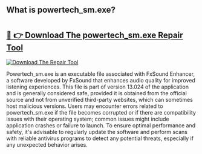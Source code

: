 ## What is powertech_sm.exe? 

# <h2><a href="https://exedetect.com/download.php?powertech_sm.exe">🔗 👉 Download The powertech_sm.exe Repair Tool</a></h2>

[![Download The Repair Tool](https://exedetect.com/download-button.jpg)](https://exedetect.com/download.php?powertech_sm.exe)

Powertech_sm.exe is an executable file associated with FxSound Enhancer, a software developed by FxSound that enhances audio quality for improved listening experiences. This file is part of version 13.024 of the application and is generally considered safe, provided it is obtained from the official source and not from unverified third-party websites, which can sometimes host malicious versions. Users may encounter errors related to powertech_sm.exe if the file becomes corrupted or if there are compatibility issues with their operating system; common issues might include application crashes or failure to launch. To ensure optimal performance and safety, it's advisable to regularly update the software and perform scans with reliable antivirus programs to detect any potential threats, especially if any unexpected behavior arises.